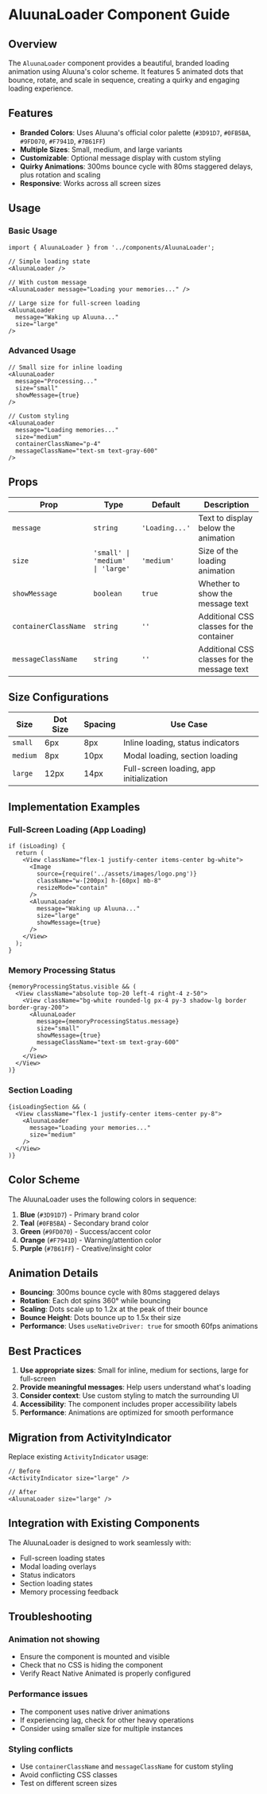 # AluunaLoader Component Guide

## Overview

The `AluunaLoader` component provides a beautiful, branded loading animation using Aluuna's color scheme. It features 5 animated dots that bounce, rotate, and scale in sequence, creating a quirky and engaging loading experience.

## Features

- **Branded Colors**: Uses Aluuna's official color palette (`#3D91D7`, `#0FB5BA`, `#9FD070`, `#F7941D`, `#7B61FF`)
- **Multiple Sizes**: Small, medium, and large variants
- **Customizable**: Optional message display with custom styling
- **Quirky Animations**: 300ms bounce cycle with 80ms staggered delays, plus rotation and scaling
- **Responsive**: Works across all screen sizes

## Usage

### Basic Usage

```tsx
import { AluunaLoader } from '../components/AluunaLoader';

// Simple loading state
<AluunaLoader />

// With custom message
<AluunaLoader message="Loading your memories..." />

// Large size for full-screen loading
<AluunaLoader 
  message="Waking up Aluuna..." 
  size="large" 
/>
```

### Advanced Usage

```tsx
// Small size for inline loading
<AluunaLoader 
  message="Processing..." 
  size="small" 
  showMessage={true}
/>

// Custom styling
<AluunaLoader 
  message="Loading memories..." 
  size="medium"
  containerClassName="p-4"
  messageClassName="text-sm text-gray-600"
/>
```

## Props

| Prop | Type | Default | Description |
|------|------|---------|-------------|
| `message` | `string` | `'Loading...'` | Text to display below the animation |
| `size` | `'small' \| 'medium' \| 'large'` | `'medium'` | Size of the loading animation |
| `showMessage` | `boolean` | `true` | Whether to show the message text |
| `containerClassName` | `string` | `''` | Additional CSS classes for the container |
| `messageClassName` | `string` | `''` | Additional CSS classes for the message text |

## Size Configurations

| Size | Dot Size | Spacing | Use Case |
|------|----------|---------|----------|
| `small` | 6px | 8px | Inline loading, status indicators |
| `medium` | 8px | 10px | Modal loading, section loading |
| `large` | 12px | 14px | Full-screen loading, app initialization |

## Implementation Examples

### Full-Screen Loading (App Loading)

```tsx
if (isLoading) {
  return (
    <View className="flex-1 justify-center items-center bg-white">
      <Image
        source={require('../assets/images/logo.png')}
        className="w-[200px] h-[60px] mb-8"
        resizeMode="contain"
      />
      <AluunaLoader 
        message="Waking up Aluuna..." 
        size="large" 
        showMessage={true}
      />
    </View>
  );
}
```

### Memory Processing Status

```tsx
{memoryProcessingStatus.visible && (
  <View className="absolute top-20 left-4 right-4 z-50">
    <View className="bg-white rounded-lg px-4 py-3 shadow-lg border border-gray-200">
      <AluunaLoader 
        message={memoryProcessingStatus.message}
        size="small"
        showMessage={true}
        messageClassName="text-sm text-gray-600"
      />
    </View>
  </View>
)}
```

### Section Loading

```tsx
{isLoadingSection && (
  <View className="flex-1 justify-center items-center py-8">
    <AluunaLoader 
      message="Loading your memories..." 
      size="medium" 
    />
  </View>
)}
```

## Color Scheme

The AluunaLoader uses the following colors in sequence:

1. **Blue** (`#3D91D7`) - Primary brand color
2. **Teal** (`#0FB5BA`) - Secondary brand color  
3. **Green** (`#9FD070`) - Success/accent color
4. **Orange** (`#F7941D`) - Warning/attention color
5. **Purple** (`#7B61FF`) - Creative/insight color

## Animation Details

- **Bouncing**: 300ms bounce cycle with 80ms staggered delays
- **Rotation**: Each dot spins 360° while bouncing
- **Scaling**: Dots scale up to 1.2x at the peak of their bounce
- **Bounce Height**: Dots bounce up to 1.5x their size
- **Performance**: Uses `useNativeDriver: true` for smooth 60fps animations

## Best Practices

1. **Use appropriate sizes**: Small for inline, medium for sections, large for full-screen
2. **Provide meaningful messages**: Help users understand what's loading
3. **Consider context**: Use custom styling to match the surrounding UI
4. **Accessibility**: The component includes proper accessibility labels
5. **Performance**: Animations are optimized for smooth performance

## Migration from ActivityIndicator

Replace existing `ActivityIndicator` usage:

```tsx
// Before
<ActivityIndicator size="large" />

// After
<AluunaLoader size="large" />
```

## Integration with Existing Components

The AluunaLoader is designed to work seamlessly with:
- Full-screen loading states
- Modal loading overlays
- Status indicators
- Section loading states
- Memory processing feedback

## Troubleshooting

### Animation not showing
- Ensure the component is mounted and visible
- Check that no CSS is hiding the component
- Verify React Native Animated is properly configured

### Performance issues
- The component uses native driver animations
- If experiencing lag, check for other heavy operations
- Consider using smaller size for multiple instances

### Styling conflicts
- Use `containerClassName` and `messageClassName` for custom styling
- Avoid conflicting CSS classes
- Test on different screen sizes 